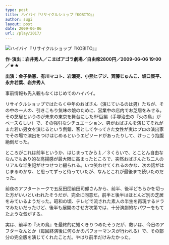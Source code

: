 ```yaml
---
type: post
title: ハイバイ『リサイクルショップ『KOBITO』』
author: sugi
layout: post
date: 2009-06-06
url: /play/2017/
---
```

<img src="/images/play/20090606.jpg" alt="ハイバイ『リサイクルショップ『KOBITO』』" class="alignleft" />

**作･演出：岩井秀人／こまばアゴラ劇場／自由席2800円／2009-06-06 19:00／★★**

**出演：金子岳憲、有川マコト、岩瀬亮、小熊ヒデジ、斉藤じゅんこ、坂口辰平、永井若葉、岩井秀人**

事前情報も先入観もなくはじめてのハイバイ。

リサイクルショップではたらく中年のおばさん（演じているのは男）たちが、その中の一人の、引きこもり気味の娘のために、営業中の店内でお芝居をみせる。その芝居というのが未来の東京を舞台にしたSF巨編（手塚治虫の『火の鳥』がベースらしい）で、その強引なシチュエーション、男がおばさんを演じてそれがまた若い男女を演じるという倒錯、客としてやってきた女性が実はプロの演出家でその場で演出をつけはじめるというエピソードがあったりして、けっこう抱腹絶倒だった。

ところがこれは前半というか、はじまってから１／３くらいで、とことん自由ななんでもあり的な高揚感が最大限に高まったところで、突然おばさんたち二人のリアルな半生記がせつせつと綴られる。いつ笑わせてくれるのかな、次の話がはじまるのかな、と思ってずっと待っていたが、なんとこれが最後まで続いたのだった。

前夜のアフタートークで五反田団前田司郎さんから、前半、後半どちらかを切った方がいいといわれたそうだが、完全に同意だ。前半と後半はほとんど別の芝居をみているようだった。昭和の頃、テレビで流された素人の半生を再現するドラマみたいだったけど、後半も展開のさせ方次第では、十分演劇的なパワーをもてたような気がする。

実は、前半の『火の鳥』を最終的に短くきりつめたそうだが、救いは、今日のアフターなんとか（毎回終演後に何らかのパフォーマンスが行われる）で、その部分の完全版を演じてくれたことだ。やはり前半だけみたかった。

